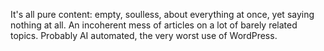 It's all pure content: empty, soulless, about everything at once, yet saying nothing at all. An incoherent mess of articles on a lot of barely related topics. Probably AI automated, the very worst use of WordPress.